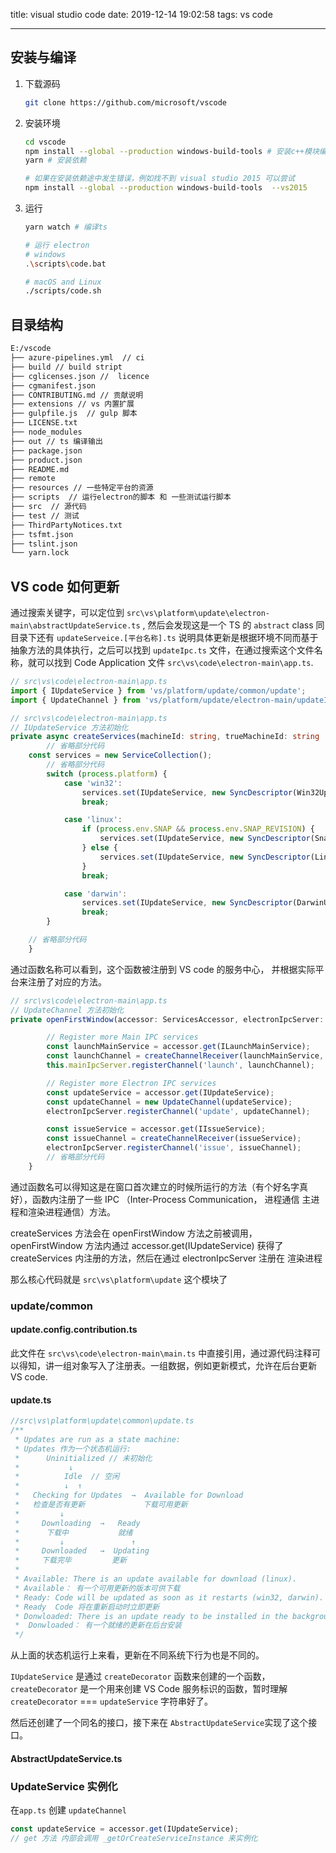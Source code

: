 title: visual studio code
date: 2019-12-14 19:02:58
tags: vs code

---

<!-- more -->



## 安装与编译

1. 下载源码

   ```bash
   git clone https://github.com/microsoft/vscode
   ```

2. 安装环境

   ```bash
   cd vscode
   npm install --global --production windows-build-tools # 安装c++模块编译环境，会下载 Python2 和 visual studio 2017 tools 比较大比较慢
   yarn # 安装依赖
   
   # 如果在安装依赖途中发生错误，例如找不到 visual studio 2015 可以尝试 
   npm install --global --production windows-build-tools  --vs2015
   ```

3. 运行

   ```bash
   yarn watch # 编译ts
   
   # 运行 electron
   # windows
   .\scripts\code.bat
   
   # macOS and Linux
   ./scripts/code.sh 
   
   ```



## 目录结构



```txt
E:/vscode
├── azure-pipelines.yml  // ci
├── build // build stript
├── cglicenses.json //  licence
├── cgmanifest.json 
├── CONTRIBUTING.md // 贡献说明
├── extensions // vs 内置扩展
├── gulpfile.js  // gulp 脚本
├── LICENSE.txt
├── node_modules
├── out // ts 编译输出
├── package.json
├── product.json
├── README.md
├── remote
├── resources // 一些特定平台的资源
├── scripts  // 运行electron的脚本 和 一些测试运行脚本
├── src  // 源代码
├── test // 测试
├── ThirdPartyNotices.txt
├── tsfmt.json
├── tslint.json
└── yarn.lock

```



## VS code 如何更新 

通过搜索关键字，可以定位到 `src\vs\platform\update\electron-main\abstractUpdateService.ts`   ,  然后会发现这是一个 TS 的 `abstract` class 同目录下还有 `updateServeice.[平台名称].ts` 说明具体更新是根据环境不同而基于抽象方法的具体执行，之后可以找到 `updateIpc.ts` 文件，在通过搜索这个文件名称，就可以找到 Code Application 文件 `src\vs\code\electron-main\app.ts`.

```typescript
// src\vs\code\electron-main\app.ts
import { IUpdateService } from 'vs/platform/update/common/update';
import { UpdateChannel } from 'vs/platform/update/electron-main/updateIpc';

```



```typescript
// src\vs\code\electron-main\app.ts
// IUpdateService 方法初始化
private async createServices(machineId: string, trueMachineId: string | undefined, sharedProcess: SharedProcess, sharedProcessClient: Promise<Client<string>>): Promise<IInstantiationService> {
      	// 省略部分代码
    const services = new ServiceCollection();
		// 省略部分代码
		switch (process.platform) {
			case 'win32':
				services.set(IUpdateService, new SyncDescriptor(Win32UpdateService));
				break;

			case 'linux':
				if (process.env.SNAP && process.env.SNAP_REVISION) {
					services.set(IUpdateService, new SyncDescriptor(SnapUpdateService, [process.env.SNAP, process.env.SNAP_REVISION]));
				} else {
					services.set(IUpdateService, new SyncDescriptor(LinuxUpdateService));
				}
				break;

			case 'darwin':
				services.set(IUpdateService, new SyncDescriptor(DarwinUpdateService));
				break;
		}

	// 省略部分代码
	}
```

通过函数名称可以看到，这个函数被注册到 VS code 的服务中心， 并根据实际平台来注册了对应的方法。

```typescript
// src\vs\code\electron-main\app.ts
// UpdateChannel 方法初始化
private openFirstWindow(accessor: ServicesAccessor, electronIpcServer: ElectronIPCServer, sharedProcessClient: Promise<Client<string>>): ICodeWindow[] {

		// Register more Main IPC services
		const launchMainService = accessor.get(ILaunchMainService);
		const launchChannel = createChannelReceiver(launchMainService, { disableMarshalling: true });
		this.mainIpcServer.registerChannel('launch', launchChannel);

		// Register more Electron IPC services
		const updateService = accessor.get(IUpdateService);
		const updateChannel = new UpdateChannel(updateService);
		electronIpcServer.registerChannel('update', updateChannel);

		const issueService = accessor.get(IIssueService);
		const issueChannel = createChannelReceiver(issueService);
		electronIpcServer.registerChannel('issue', issueChannel);
		// 省略部分代码
	}
```

通过函数名可以得知这是在窗口首次建立的时候所运行的方法（有个好名字真好），函数内注册了一些 IPC （Inter-Process Communication， 进程通信 主进程和渲染进程通信）方法。

createServices 方法会在 openFirstWindow 方法之前被调用， openFirstWindow 方法内通过 accessor.get(IUpdateService) 获得了 createServices 内注册的方法，然后在通过 electronIpcServer 注册在 渲染进程

那么核心代码就是 `src\vs\platform\update` 这个模块了

### update/common

#### update.config.contribution.ts

此文件在 `src\vs\code\electron-main\main.ts` 中直接引用，通过源代码注释可以得知，讲一组对象写入了注册表。一组数据，例如更新模式，允许在后台更新 VS code.

#### update.ts

```javascript
//src\vs\platform\update\common\update.ts
/**
 * Updates are run as a state machine:
 * Updates 作为一个状态机运行:
 *      Uninitialized // 未初始化
 *           ↓
 *          Idle  // 空闲
 *          ↓  ↑
 *   Checking for Updates  →  Available for Download
 *   检查是否有更新             下载可用更新
 *         ↓
 *     Downloading  →   Ready
 *      下载中			  就绪
 *         ↓               ↑
 *     Downloaded   →  Updating
 *     下载完毕         更新
 *
 * Available: There is an update available for download (linux).
 * Available： 有一个可用更新的版本可供下载
 * Ready: Code will be updated as soon as it restarts (win32, darwin).
 * Ready  Code 将在重新启动时立即更新
 * Donwloaded: There is an update ready to be installed in the background (win32).
 *  Donwloaded： 有一个就绪的更新在后台安装
 */

```

从上面的状态机运行上来看，更新在不同系统下行为也是不同的。

`IUpdateService` 是通过 `createDecorator` 函数来创建的一个函数，`createDecorator` 是一个用来创建 VS Code 服务标识的函数，暂时理解`createDecorator` === `updateService` 字符串好了。

然后还创建了一个同名的接口，接下来在 `AbstractUpdateService`实现了这个接口。

#### AbstractUpdateService.ts





### UpdateService 实例化

在`app.ts`  创建 `updateChannel` 

```typescript
const updateService = accessor.get(IUpdateService);
// get 方法 内部会调用 _getOrCreateServiceInstance 来实例化
```





